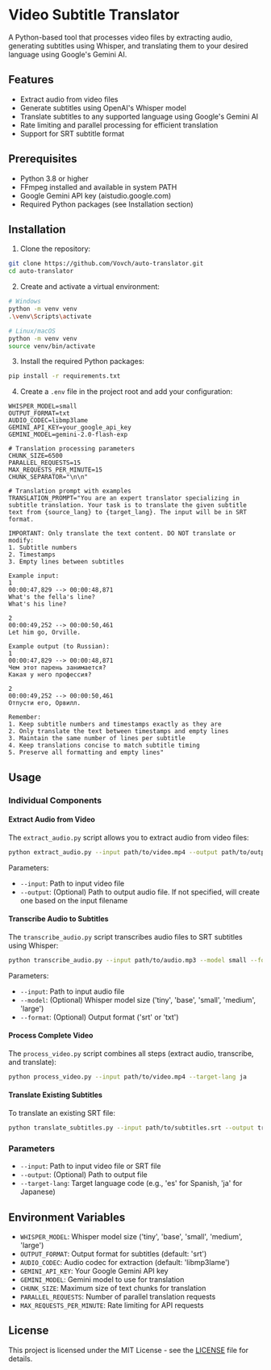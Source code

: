# Video Subtitle Translator

A Python-based tool that processes video files by extracting audio, generating subtitles using Whisper, and translating them to your desired language using Google's Gemini AI.

## Features

- Extract audio from video files
- Generate subtitles using OpenAI's Whisper model
- Translate subtitles to any supported language using Google's Gemini AI
- Rate limiting and parallel processing for efficient translation
- Support for SRT subtitle format

## Prerequisites

- Python 3.8 or higher
- FFmpeg installed and available in system PATH
- Google Gemini API key (aistudio.google.com)
- Required Python packages (see Installation section)

## Installation

1. Clone the repository:
```bash
git clone https://github.com/Vovch/auto-translator.git
cd auto-translator
```

2. Create and activate a virtual environment:
```bash
# Windows
python -m venv venv
.\venv\Scripts\activate

# Linux/macOS
python -m venv venv
source venv/bin/activate
```

3. Install the required Python packages:
```bash
pip install -r requirements.txt
```

4. Create a `.env` file in the project root and add your configuration:
```env
WHISPER_MODEL=small
OUTPUT_FORMAT=txt
AUDIO_CODEC=libmp3lame
GEMINI_API_KEY=your_google_api_key
GEMINI_MODEL=gemini-2.0-flash-exp

# Translation processing parameters
CHUNK_SIZE=6500
PARALLEL_REQUESTS=15
MAX_REQUESTS_PER_MINUTE=15
CHUNK_SEPARATOR="\n\n"

# Translation prompt with examples
TRANSLATION_PROMPT="You are an expert translator specializing in subtitle translation. Your task is to translate the given subtitle text from {source_lang} to {target_lang}. The input will be in SRT format.

IMPORTANT: Only translate the text content. DO NOT translate or modify:
1. Subtitle numbers
2. Timestamps
3. Empty lines between subtitles

Example input:
1
00:00:47,829 --> 00:00:48,871
What's the fella's line?
What's his line?

2
00:00:49,252 --> 00:00:50,461
Let him go, Orville.

Example output (to Russian):
1
00:00:47,829 --> 00:00:48,871
Чем этот парень занимается?
Какая у него профессия?

2
00:00:49,252 --> 00:00:50,461
Отпусти его, Орвилл.

Remember:
1. Keep subtitle numbers and timestamps exactly as they are
2. Only translate the text between timestamps and empty lines
3. Maintain the same number of lines per subtitle
4. Keep translations concise to match subtitle timing
5. Preserve all formatting and empty lines"

```

## Usage

### Individual Components

#### Extract Audio from Video
The `extract_audio.py` script allows you to extract audio from video files:

```bash
python extract_audio.py --input path/to/video.mp4 --output path/to/output.mp3
```

Parameters:
- `--input`: Path to input video file
- `--output`: (Optional) Path to output audio file. If not specified, will create one based on the input filename

#### Transcribe Audio to Subtitles
The `transcribe_audio.py` script transcribes audio files to SRT subtitles using Whisper:

```bash
python transcribe_audio.py --input path/to/audio.mp3 --model small --format srt
```

Parameters:
- `--input`: Path to input audio file
- `--model`: (Optional) Whisper model size ('tiny', 'base', 'small', 'medium', 'large')
- `--format`: (Optional) Output format ('srt' or 'txt')

#### Process Complete Video
The `process_video.py` script combines all steps (extract audio, transcribe, and translate):

```bash
python process_video.py --input path/to/video.mp4 --target-lang ja
```

#### Translate Existing Subtitles
To translate an existing SRT file:

```bash
python translate_subtitles.py --input path/to/subtitles.srt --output translated_subtitles.srt --target-lang es
```

### Parameters

- `--input`: Path to input video file or SRT file
- `--output`: (Optional) Path to output file
- `--target-lang`: Target language code (e.g., 'es' for Spanish, 'ja' for Japanese)

## Environment Variables

- `WHISPER_MODEL`: Whisper model size ('tiny', 'base', 'small', 'medium', 'large')
- `OUTPUT_FORMAT`: Output format for subtitles (default: 'srt')
- `AUDIO_CODEC`: Audio codec for extraction (default: 'libmp3lame')
- `GEMINI_API_KEY`: Your Google Gemini API key
- `GEMINI_MODEL`: Gemini model to use for translation
- `CHUNK_SIZE`: Maximum size of text chunks for translation
- `PARALLEL_REQUESTS`: Number of parallel translation requests
- `MAX_REQUESTS_PER_MINUTE`: Rate limiting for API requests

## License

This project is licensed under the MIT License - see the [LICENSE](LICENSE) file for details.
